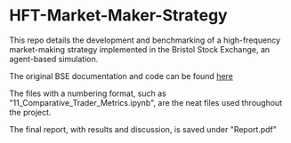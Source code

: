 # HFT-Market-Maker-Strategy
This repo details the development and benchmarking of a high-frequency market-making strategy implemented in the Bristol Stock Exchange, an agent-based simulation.

The original BSE documentation and code can be found [here](https://github.com/davecliff/BristolStockExchange)

The files with a numbering format, such as "11_Comparative_Trader_Metrics.ipynb", are the neat files used throughout the project. 

The final report, with results and discussion, is saved under "Report.pdf"
